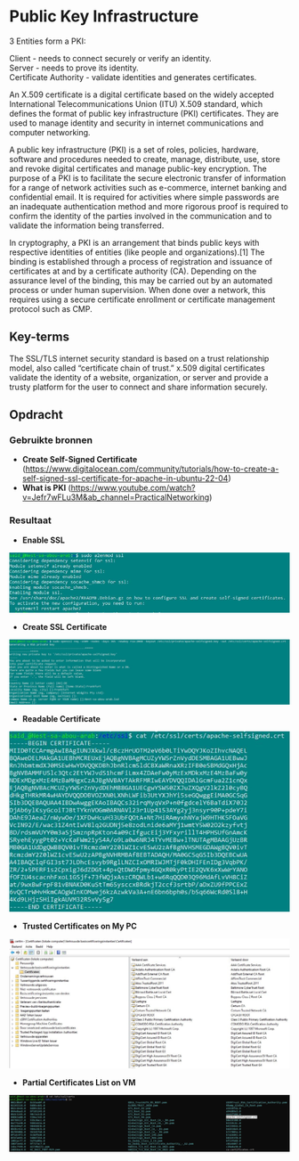 # Public Key Infrastructure

3 Entities form a PKI:

Client - needs to connect securely or verify an identity.  
Server - needs to prove its identity.  
Certificate Authority - validate identities and generates certificates.

An X.509 certificate is a digital certificate based on the widely accepted International Telecommunications Union (ITU) X.509 standard, which defines the format of public key infrastructure (PKI) certificates. They are used to manage identity and security in internet communications and computer networking.

A public key infrastructure (PKI) is a set of roles, policies, hardware, software and procedures needed to create, manage, distribute, use, store and revoke digital certificates and manage public-key encryption. The purpose of a PKI is to facilitate the secure electronic transfer of information for a range of network activities such as e-commerce, internet banking and confidential email. It is required for activities where simple passwords are an inadequate authentication method and more rigorous proof is required to confirm the identity of the parties involved in the communication and to validate the information being transferred. 

In cryptography, a PKI is an arrangement that binds public keys with respective identities of entities (like people and organizations).[1] The binding is established through a process of registration and issuance of certificates at and by a certificate authority (CA). Depending on the assurance level of the binding, this may be carried out by an automated process or under human supervision. When done over a network, this requires using a secure certificate enrollment or certificate management protocol such as CMP. 

## Key-terms

The SSL/TLS internet security standard is based on a trust relationship model, also called “certificate chain of trust.” x.509 digital certificates validate the identity of a website, organization, or server and provide a trusty platform for the user to connect and share information securely.

## Opdracht
### Gebruikte bronnen
* __Create Self-Signed Certificate__ (https://www.digitalocean.com/community/tutorials/how-to-create-a-self-signed-ssl-certificate-for-apache-in-ubuntu-22-04)
* __What is PKI__ (https://www.youtube.com/watch?v=Jefr7wFLu3M&ab_channel=PracticalNetworking)

### Resultaat

* __Enable SSL__

![Alt text](../00_includes/03_enableSSL.JPG)

* __Create SSL Certificate__

![Alt text](../00_includes/03_createCert.JPG)

* __Readable Certificate__

![Alt text](../00_includes/03_ReadCert.JPG)

* __Trusted Certificates on My PC__

![Alt text](../00_includes/03_PersonalCerts.JPG)

* __Partial Certificates List on VM__

![Alt text](../00_includes/03_VMcertCreated.JPG)